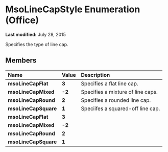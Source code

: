 
# MsoLineCapStyle Enumeration (Office)

 **Last modified:** July 28, 2015

Specifies the type of line cap.

## Members



|**Name**|**Value**|**Description**|
|:-----|:-----|:-----|
| **msoLineCapFlat**| **3**|Specifies a flat line cap.|
| **msoLineCapMixed**| **-2**|Specifies a mixture of line caps.|
| **msoLineCapRound**| **2**|Specifies a rounded line cap.|
| **msoLineCapSquare**| **1**|Speciifes a squared-off line cap.|
| **msoLineCapFlat**| **3**||
| **msoLineCapMixed**| **-2**||
| **msoLineCapRound**| **2**||
| **msoLineCapSquare**| **1**||
